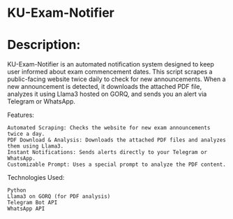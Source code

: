 # KU-Exam-Notifier

# Description:

KU-Exam-Notifier is an automated notification system designed to keep user informed about exam commencement dates. This script scrapes a public-facing website twice daily to check for new announcements. When a new announcement is detected, it downloads the attached PDF file, analyzes it using Llama3 hosted on GORQ, and sends you an alert via Telegram or WhatsApp. 

Features:

    Automated Scraping: Checks the website for new exam announcements twice a day.
    PDF Download & Analysis: Downloads the attached PDF files and analyzes them using Llama3.
    Instant Notifications: Sends alerts directly to your Telegram or WhatsApp.
    Customizable Prompt: Uses a special prompt to analyze the PDF content.

Technologies Used:

    Python
    Llama3 on GORQ (for PDF analysis)
    Telegram Bot API
    WhatsApp API

